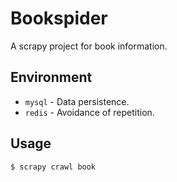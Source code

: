 # Bookspider

A scrapy project for book information.

## Environment

- `mysql` - Data persistence.
- `redis` - Avoidance of repetition.

## Usage

`$ scrapy crawl book`